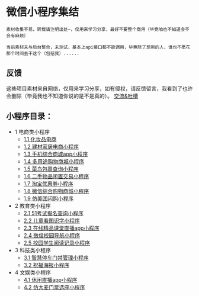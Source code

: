 # 微信小程序集结

````
素材收集不易，转载请注明出处~，仅用来学习分享，最好不要整个商用（毕竟咱也不知道会不会有麻烦）

当前素材未与后台整合，未测试，基本上api接口都不能调用，毕竟除了想用的人，谁也不愿花那个时间去干这个（包括我）......
````
## 反馈
这些项目素材来自网络，仅用来学习分享，如有侵权，请反馈留言，我看到了也许会删除（毕竟我也不知道你说的是不是真的）。
[交流&吐槽](https://github.com/ybphp/wx-miniprogram/issues/1)

## 小程序目录：
* 1 电商类小程序
   * [1.1 化妆品电商](化妆品电商小程序/README.md)
   * [1.2 建材家居电商小程序](建材家居电商小程序/README.md)
   * [1.3 手机综合商城app小程序](手机综合商城app小程序/README.md)
   * [1.4 多用途购物商城小程序](多用途购物商城小程序/README.md)
   * [1.5 菜鸟包裹查询小程序](菜鸟包裹查询小程序/README.md)
   * [1.6 二手物品闲置交易小程序](二手物品闲置交易小程序/README.md)
   * [1.7 淘宝优惠券小程序](淘宝优惠券小程序/README.md)
   * [1.8 微信综合购物商城小程序](微信综合购物商城小程序/README.md)
   * [1.9 仿美团闪购小程序](仿美团闪购小程序/README.md)
* 2 教育类小程序
   * [2.1 51考试报名查询小程序](51考试报名查询小程序/README.md)
   * [2.2 儿童看图识字小程序](儿童看图识字小程序/README.md)
   * [2.3 在线精品课堂直播app小程序](在线精品课堂直播app小程序/README.md)
   * [2.4 微信校园导航小程序](微信校园导航小程序/README.md)
   * [2.5 校园学生阅读记录小程序](校园学生阅读记录小程序/README.md)
* 3 科技类小程序
   * [3.1 智慧停车门禁管理小程序](智慧停车门禁管理小程序/README.md)
   * [3.2 祝福海报小程序](祝福海报小程序/README.md)
* 4 文娱类小程序
   * [4.1 休闲直播app小程序](休闲直播app小程序/README.md)
   * [4.2 仿大麦门票选座小程序](仿大麦门票选座小程序/README.md)
